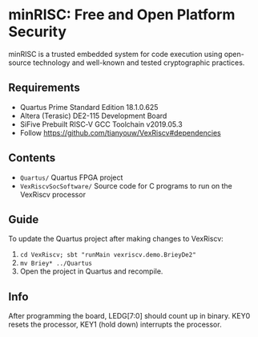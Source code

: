 # minRISC: Free and Open Platform Security
minRISC is a trusted embedded system for code execution using open-source technology and well-known and tested cryptographic practices.

## Requirements
- Quartus Prime Standard Edition 18.1.0.625
- Altera (Terasic) DE2-115 Development Board
- SiFive Prebuilt RISC‑V GCC Toolchain v2019.05.3
- Follow https://github.com/tianyouw/VexRiscv#dependencies

## Contents
- `Quartus/` Quartus FPGA project
- `VexRiscvSocSoftware/` Source code for C programs to run on the VexRiscv processor

## Guide
To update the Quartus project after making changes to VexRiscv:
 1. `cd VexRiscv; sbt "runMain vexriscv.demo.BrieyDe2"`
 2. `mv Briey* ../Quartus`
 3. Open the project in Quartus and recompile.

## Info
After programming the board, LEDG[7:0] should count up in binary.
KEY0 resets the processor, KEY1 (hold down) interrupts the processor.

